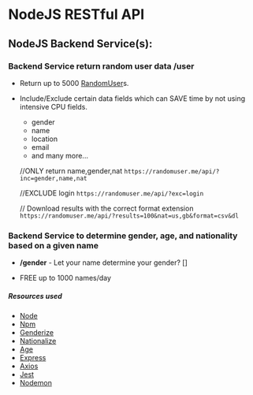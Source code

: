 # NodeJS RESTful API

## NodeJS Backend Service(s):

### Backend Service return random user data **/user**

-   Return up to 5000 [RandomUser](https://randomuser.me/api/)s.
-   Include/Exclude certain data fields which can SAVE time by not using intensive CPU fields.

    -   gender
    -   name
    -   location
    -   email
    -   and many more...

    //ONLY return name,gender,nat
    `https://randomuser.me/api/?inc=gender,name,nat`

    //EXCLUDE login
    `https://randomuser.me/api/?exc=login`

    // Download results with the correct format extension
    `https://randomuser.me/api/?results=100&nat=us,gb&format=csv&dl`

### Backend Service to determine gender, age, and nationality based on a given name

-   **/gender** - Let your name determine your gender? []

-   FREE up to 1000 names/day

##### Resources used

-   [Node](https://nodejs.org/en/)
-   [Npm](https://www.npmjs.com)
-   [Genderize](https://genderize.io)
-   [Nationalize](https://nationalize.io)
-   [Age](https://agify.io)
-   [Express](https://expressjs.com)
-   [Axios](https://axios-http.com)
-   [Jest](https://jestjs.io)
-   [Nodemon](https://www.npmjs.com/package/nodemon)
